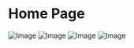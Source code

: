 # Home Page

![Image](Device_Show_page.png)
![Image](Home_Screen_page.png)
![Image](Turn_Off_Led_page.png)
![Image](Turn_On_Led_page.png)

